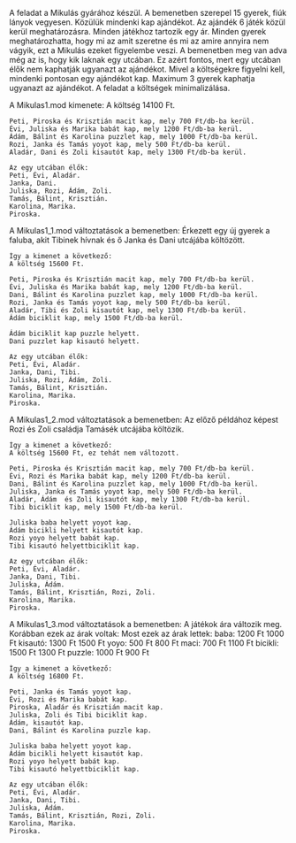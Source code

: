 A feladat a Mikulás gyárához készül. A bemenetben szerepel 15 gyerek, fiúk lányok vegyesen. Közülük mindenki kap ajándékot.
Az ajándék 6 játék közül kerül meghatározásra. Minden játékhoz tartozik egy ár.
Minden gyerek meghatározhatta, hogy mi az amit szeretne és mi az amire annyira nem vágyik, ezt a Mikulás ezeket figyelembe veszi.
A bemenetben meg van adva még az is, hogy kik laknak egy utcában. Ez azért fontos, mert egy utcában élők nem kaphatják ugyanazt az ajándékot.
Mivel a költségekre figyelni kell, mindenki pontosan egy ajándékot kap.
Maximum 3 gyerek kaphatja ugyanazt az ajándékot.
A feladat a költségek minimalizálása.

A Mikulas1.mod kimenete:
	A költség 14100 Ft.
	
	Peti, Piroska és Krisztián macit kap, mely 700 Ft/db-ba kerül.
	Évi, Juliska és Marika babát kap, mely 1200 Ft/db-ba kerül.
	Ádám, Bálint és Karolina puzzlet kap, mely 1000 Ft/db-ba kerül.
	Rozi, Janka és Tamás yoyot kap, mely 500 Ft/db-ba kerül.
	Aladár, Dani és Zoli kisautót kap, mely 1300 Ft/db-ba kerül.
	
	Az egy utcában élők:
	Peti, Évi, Aladár.
	Janka, Dani.
	Juliska, Rozi, Ádám, Zoli.
	Tamás, Bálint, Krisztián.
	Karolina, Marika.
	Piroska.

A Mikulas1_1.mod változtatások a bemenetben:
	Érkezett egy új gyerek a faluba, akit Tibinek hívnak és ő Janka és Dani utcájába költözött.
	
	Így a kimenet a következő:
	A költség 15600 Ft.
	
	Peti, Piroska és Krisztián macit kap, mely 700 Ft/db-ba kerül.
	Évi, Juliska és Marika babát kap, mely 1200 Ft/db-ba kerül.
	Dani, Bálint és Karolina puzzlet kap, mely 1000 Ft/db-ba kerül.
	Rozi, Janka és Tamás yoyot kap, mely 500 Ft/db-ba kerül.
	Aladár, Tibi és Zoli kisautót kap, mely 1300 Ft/db-ba kerül.
	Ádám biciklit kap, mely 1500 Ft/db-ba kerül.
	
	Ádám biciklit kap puzzle helyett. 
	Dani puzzlet kap kisautó helyett.
	
	Az egy utcában élők:
	Peti, Évi, Aladár.
	Janka, Dani, Tibi.
	Juliska, Rozi, Ádám, Zoli.
	Tamás, Bálint, Krisztián.
	Karolina, Marika.
	Piroska.

A Mikulas1_2.mod változtatások a bemenetben:
	Az előző példához képest Rozi és Zoli családja Tamásék utcájába költözik.
	
	Így a kimenet a következő:
	A költség 15600 Ft, ez tehát nem változott.
	
	Peti, Piroska és Krisztián macit kap, mely 700 Ft/db-ba kerül.
	Évi, Rozi és Marika babát kap, mely 1200 Ft/db-ba kerül.
	Dani, Bálint és Karolina puzzlet kap, mely 1000 Ft/db-ba kerül.
	Juliska, Janka és Tamás yoyot kap, mely 500 Ft/db-ba kerül.
	Aladár, Ádám  és Zoli kisautót kap, mely 1300 Ft/db-ba kerül.
	Tibi biciklit kap, mely 1500 Ft/db-ba kerül.
	
	Juliska baba helyett yoyot kap.
	Ádám bicikli helyett kisautót kap.
	Rozi yoyo helyett babát kap.
	Tibi kisautó helyettbiciklit kap.
	
	Az egy utcában élők:
	Peti, Évi, Aladár.
	Janka, Dani, Tibi.
	Juliska, Ádám.
	Tamás, Bálint, Krisztián, Rozi, Zoli.
	Karolina, Marika.
	Piroska.

A Mikulas1_3.mod változtatások a bemenetben:
	A játékok ára változik meg. 
	Korábban ezek az árak voltak:		Most ezek az árak lettek:
	baba:				1200 Ft				1000 Ft
	kisautó:			1300 Ft				1500 Ft
	yoyo:				500 Ft				800 Ft
	maci:				700 Ft 				1100 Ft
	bicikli:			1500 Ft				1300 Ft
	puzzle:				1000 Ft				900 Ft
	
	Így a kimenet a következő:
	A költség 16800 Ft.
	
	Peti, Janka és Tamás yoyot kap.
	Évi, Rozi és Marika babát kap.
	Piroska, Aladár és Krisztián macit kap.
	Juliska, Zoli és Tibi biciklit kap.
	Ádám, kisautót kap.
	Dani, Bálint és Karolina puzzle kap.
	
	Juliska baba helyett yoyot kap.
	Ádám bicikli helyett kisautót kap.
	Rozi yoyo helyett babát kap.
	Tibi kisautó helyettbiciklit kap.
	
	Az egy utcában élők:
	Peti, Évi, Aladár.
	Janka, Dani, Tibi.
	Juliska, Ádám.
	Tamás, Bálint, Krisztián, Rozi, Zoli.
	Karolina, Marika.
	Piroska.